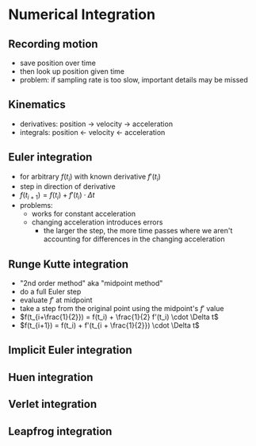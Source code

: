 # Numerical Integration

## Recording motion
- save position over time
- then look up position given time
- problem: if sampling rate is too slow, important details may be missed

## Kinematics
- derivatives: position -> velocity -> acceleration
- integrals: position <- velocity <- acceleration

## Euler integration
- for arbitrary $f(t_i)$ with known derivative $f'(t_i)$
- step in direction of derivative
- $f(t_{i+1}) = f(t_i) + f'(t_i) \cdot \Delta t$
- problems:
    - works for constant acceleration
    - changing acceleration introduces errors
        - the larger the step, the more time passes where we aren't accounting for differences in the changing acceleration

## Runge Kutte integration
- "2nd order method" aka "midpoint method"
- do a full Euler step
- evaluate $f'$ at midpoint
- take a step from the original point using the midpoint's $f'$ value
- $f(t_{i+\frac{1}{2}}) = f(t_i) + \frac{1}{2} f'(t_i) \cdot \Delta t$
- $f(t_{i+1}) = f(t_i) + f'(t_{i + \frac{1}{2}}) \cdot \Delta t$

## Implicit Euler integration

## Huen integration

## Verlet integration

## Leapfrog integration